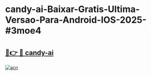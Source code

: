 # candy-ai-Baixar-Gratis-Ultima-Versao-Para-Android-IOS-2025-#3moe4

# <h2><a href="https://ainizakaria.my?title=candy-ai&ref=25M">🔗👉 🔴 candy-ai</a></h2>

[![acn](https://github.com/user-attachments/assets/0f9c940e-d8b0-45ae-aac7-cd30a18b3e1c)](https://ainizakaria.my?title=candy-ai&ref=25M)

